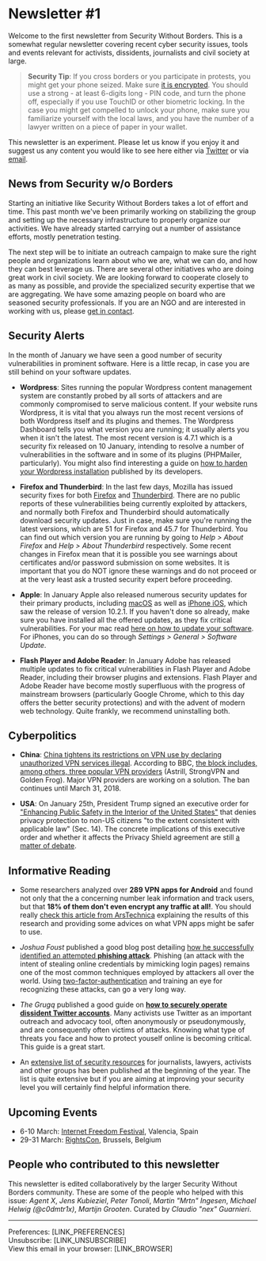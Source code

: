 # Newsletter #1

Welcome to the first newsletter from Security Without Borders. This is a somewhat regular newsletter covering recent cyber security issues, tools and events relevant for activists, dissidents, journalists and civil society at large.

> **Security Tip**: If you cross borders or you participate in protests, you might get your phone seized. Make sure [it is encrypted](https://ssd.eff.org/en/module/how-encrypt-your-iphone). You should use a strong  - at least 6-digits long - PIN code, and turn the phone off, especially if you use TouchID or other biometric locking. In the case you might get compelled to unlock your phone, make sure you familiarize yourself with the local laws, and you have the number of a lawyer written on a piece of paper in your wallet.

This newsletter is an experiment. Please let us know if you enjoy it and suggest us any content you would like to see here either via [Twitter](https://twitter.com/swborders) or via [email](mailto:info@securitywithoutborders.org).


## News from Security w/o Borders

Starting an initiative like Security Without Borders takes a lot of effort and time.  This past month we've been primarily working on stabilizing the group and setting up the necessary infrastructure to properly organize our activities. We have already started carrying out a number of assistance efforts, mostly penetration testing.

The next step will be to initiate an outreach campaign to make sure the right people and organizations learn about who we are, what we can do, and how they can best leverage us. There are several other initiatives who are doing great work in civil society. We are looking forward to cooperate closely to as many as possible, and provide the specialized security expertise that we are aggregating. We have some amazing people on board who are seasoned security professionals. If you are an NGO and are interested in working with us, please [get in contact](mailto:info@securitywithoutborders.org).


## Security Alerts

In the month of January we have seen a good number of security vulnerabilities in prominent software. Here is a little recap, in case you are still behind on your software updates.

- **Wordpress**: Sites running the popular Wordpress content management system are constantly probed by all sorts of attackers and are commonly compromised to serve malicious content. If your website runs Wordpress, it is vital that you always run the most recent versions of both Wordpress itself and its plugins and themes. The Wordpress Dashboard tells you what version you are running; it usually alerts you when it isn't the latest. The most recent version is 4.7.1 which is a security fix released on 10 January, intending to resolve a number of vulnerabilities in the software and in some of its plugins (PHPMailer, particularly). You might also find interesting a guide on [how to harden your Wordpress installation](https://codex.wordpress.org/Hardening_WordPress) published by its developers.

- **Firefox and Thunderbird**: In the last few days, Mozilla has issued security fixes for both [Firefox](https://www.mozilla.org/en-US/security/advisories/mfsa2017-01/) and [Thunderbird](https://www.mozilla.org/en-US/security/advisories/mfsa2017-03/). There are no public reports of these vulnerabilities being currently exploited by attackers, and normally both Firefox and Thunderbird should automatically download security updates. Just in case, make sure you're running the latest versions, which are 51 for Firefox and 45.7 for Thunderbird. You can find out which version you are running by going to _Help > About Firefox_ and _Help > About Thunderbird_ respectively.
Some recent changes in Firefox mean that it is possible you see warnings about certificates and/or password submission on some websites. It is important that you do NOT ignore these warnings and do not proceed or at the very least ask a trusted security expert before proceeding.

- **Apple**: In January Apple also released numerous security updates for their primary products, including [macOS](https://support.apple.com/en-us/HT201222) as well as [iPhone iOS](https://support.apple.com/en-us/HT207482), which saw the release of version 10.2.1. If you haven't done so already, make sure you have installed all the offered updates, as they fix critical vulnerabilities. For your mac read [here on how to update your software](https://support.apple.com/en-us/HT201541). For iPhones, you can do so through _Settings > General > Software Update_.

- **Flash Player and Adobe Reader**: In January Adobe has released multiple updates to fix critical vulnerabilities in Flash Player and Adobe Reader, including their browser plugins and extensions. Flash Player and Adobe Reader have become mostly superfluous with the progress of mainstream browsers (particularly Google Chrome, which to this day offers the better security protections) and with the advent of modern web technology. Quite frankly, we recommend uninstalling both.

## Cyberpolitics

- **China**: [China tightens its restrictions on VPN use by declaring unauthorized VPN services illegal](http://www.scmp.com/news/china/policies-politics/article/2064587/chinas-move-clean-vpns-and-strengthen-great-firewall). According to BBC, [the block includes, among others, three popular VPN providers](http://www.bbc.com/news/technology-30982198) (Astrill, StrongVPN and Golden Frog). Major VPN providers are working on a solution. The ban continues until  March 31, 2018.

- **USA**: On January 25th, President Trump signed an executive order for ["Enhancing Public Safety in the Interior of the United States"](https://www.whitehouse.gov/the-press-office/2017/01/25/presidential-executive-order-enhancing-public-safety-interior-united) that denies privacy protection to non-US citizens "to the extent consistent with applicable law" (Sec. 14). The concrete implications of this executive order and whether it affects the Privacy Shield agreement are still [a matter of debate](https://www.lawfareblog.com/interior-security-executive-order-privacy-act-and-privacy-shield).


## Informative Reading

- Some researchers analyzed over **289 VPN apps for Android** and found not only that the a concerning number leak information and track users, but that **18% of them don't even encrypt any traffic at all!**. You should really [check this article from ArsTechnica](https://arstechnica.com/security/2017/01/majority-of-android-vpns-cant-be-trusted-to-make-users-more-secure/) explaining the results of this research and providing some advices on what VPN apps might be safer to use.

- _Joshua Foust_ published a good blog post detailing [how he successfully identified an attempted **phishing attack**](http://joshuafoust.com/how-to-spot-a-phishing-attack/). Phishing (an attack with the intent of stealing online credentials by mimicking login pages) remains one of the most common techniques employed by attackers all over the world. Using [two-factor-authentication](https://ssd.eff.org/en/module/how-enable-two-factor-authentication) and training an eye for recognizing these attacks, can go a very long way.

- _The Grugq_ published a good guide on [**how to securely operate dissident Twitter accounts**](https://medium.com/@thegrugq/twitter-activist-security-7c806bae9cb0). Many activists use Twitter as an important outreach and advocacy tool, often anonymously or pseudonymously, and are consequently often victims of attacks. Knowing what type of threats you face and how to protect youself online is becoming critical. This guide is a great start.

- An [extensive list of security resources](https://medium.com/tinfoil-press/current-digital-security-resources-5c88ba40ce5c#.khzgl4l92) for journalists, lawyers, activists and other groups has been published at the beginning of the year. The list is quite extensive but if you are aiming at improving your security level you will certainly find helpful information there.


## Upcoming Events

- 6-10 March: [Internet Freedom Festival](https://internetfreedomfestival.org/), Valencia, Spain
- 29-31 March: [RightsCon](https://www.rightscon.org/), Brussels, Belgium


## People who contributed to this newsletter

This newsletter is edited collaboratively by the larger Security Without Borders community. These are some of the people who helped with this issue: _Agent X_, _Jens Kubieziel_, _Peter Tonoli_, _Martin "Mrtn" Ingesen_, _Michael Helwig (@c0dmtr1x)_, _Martijn Grooten_. Curated by _Claudio "nex" Guarnieri_.

---

Preferences: [LINK_PREFERENCES]  
Unsubscribe: [LINK_UNSUBSCRIBE]  
View this email in your browser: [LINK_BROWSER]
